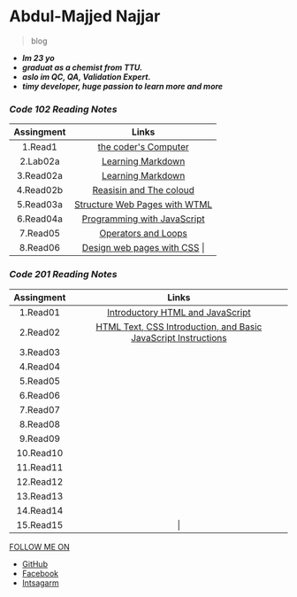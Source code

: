 # Abdul-Majjed Najjar 
 
 >blog 
 
- ***Im 23 yo***
-  ***graduat as a chemist from TTU.***
- ***aslo im QC, QA, Validation Expert.***
- ***timy developer, huge  passion to learn more and more***

### *Code *102* Reading Notes*

|     Assingment   |              Links                         |
|:----------------:|:------------------------------------------:|
|   1.Read1        | [the coder's Computer](read01.md)          |
|   2.Lab02a       | [Learning Markdown](lab02a.md)             |
|   3.Read02a      | [Learning Markdown](read02a.md)            |
|   4.Read02b      | [Reasisin and The coloud](read02b.md)      |
|   5.Read03a      | [Structure Web Pages with WTML](read03a.md)|
|   6.Read04a      | [Programming with JavaScript](read04a.md)  |
|   7.Read05       | [Operators and Loops](read05.md)           |
|   8.Read06       | [Design web pages with CSS](read06.md)    \|

### *Code *201* Reading Notes* 

|   Assingment     |              Links                         |
|:----------------:|:------------------------------------------:|
|   1.Read01       |[Introductory HTML and JavaScript](read01.md)                                |
|   2.Read02       |[HTML Text, CSS Introduction, and Basic JavaScript Instructions](read02.md)                                            |
|   3.Read03       |                                            |
|   4.Read04       |                                            |
|   5.Read05       |                                            |
|   6.Read06       |                                            |
|   7.Read07       |                                            |
|   8.Read08       |                                            |
|   9.Read09       |                                            |
|  10.Read10       |                                            |
|  11.Read11       |                                            |
|  12.Read12       |                                            |
|  13.Read13       |                                            | 
|  14.Read14       |                                            |
|  15.Read15       |                                           \|



 


  [FOLLOW ME ON](https://github.com/abdulmajjed/Reading-Notes)
 
- [GitHub](https://github.com/abdulmajjed)
- [Facebook](https://www.facebook.com/majjed10)
- [Intsagarm](https://www.instagram.com/abdulmajjed_/?fbclid=IwAR0iYuMTYAAh4irZvk7A1CeRxXAmVLsX0IIQLJF_1OmyfT7FJ9_fohajNEs)
